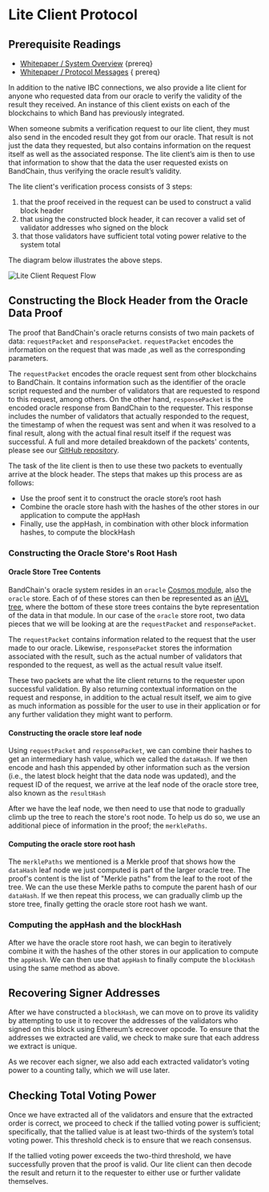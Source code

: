 <!--
order: 7
-->

# Lite Client Protocol

## Prerequisite Readings

- [Whitepaper / System Overview](./system-overview.md) {prereq}
- [Whitepaper / Protocol Messages](./protocol-messages.md) { prereq}

In addition to the native IBC connections, we also provide a lite client for anyone who requested data from our oracle to verify the validity of the result they received. An instance of this client exists on each of the blockchains to which Band has previously integrated.

When someone submits a verification request to our lite client, they must also send in the encoded result they got from our oracle. That result is not just the data they requested, but also contains information on the request itself as well as the associated response. The lite client’s aim is then to use that information to show that the data the user requested exists on BandChain, thus verifying the oracle result’s validity.

The lite client's verification process consists of 3 steps:

1. that the proof received in the request can be used to construct a valid block header
2. that using the constructed block header, it can recover a valid set of validator addresses who signed on the block
3. that those validators have sufficient total voting power relative to the system total

The diagram below illustrates the above steps.

![Lite Client Request Flow](https://miro.medium.com/max/2000/1*ub87xk-eZKIMFPeraEO6ZQ.png)

## Constructing the Block Header from the Oracle Data Proof

The proof that BandChain's oracle returns consists of two main packets of  data: `requestPacket` and `responsePacket`. `requestPacket` encodes the information on the request that was made ,as well as the corresponding parameters.

The `requestPacket` encodes the oracle request sent from other blockchains to BandChain. It contains information such as the identifier of the oracle script requested and the number of validators that are requested to respond to this request, among others. On the other hand, `responsePacket` is the encoded oracle response from BandChain to the requester. This response includes the number of validators that actually responded to the request, the timestamp of when the request was sent and when it was resolved to a final result, along with the actual final result itself if the request was successful. A full and more detailed breakdown of the packets' contents, please see our [GitHub repository](https://github.com/bandprotocol/bandchain/blob/0a99c53aea9da2c1cd9887e07c5c6e6f82fee077/chain/x/oracle/types/types.proto#L188).

The task of the lite client is then to use these two packets to eventually arrive at the block header. The steps that makes up this process are as follows:

- Use the proof sent it to construct the oracle store’s root hash
- Combine the oracle store hash with the hashes of the other stores in our application to compute the appHash
- Finally, use the appHash, in combination with other block information hashes, to compute the blockHash

### Constructing the Oracle Store's Root Hash

#### Oracle Store Tree Contents

BandChain's oracle system resides in an `oracle` [Cosmos module](https://github.com/cosmos/cosmos-sdk/tree/master/x), also the `oracle` store. Each of of these stores can then be represented as an [iAVL tree](https://github.com/tendermint/iavl), where the bottom of these store trees contains the byte representation of the data in that module. In our case of the `oracle` store root, two data pieces that we will be looking at are the `requestPacket` and `responsePacket`.

The `requestPacket` contains information related to the request that the user made to our oracle. Likewise, `responsePacket` stores the information associated with the result, such as the actual number of validators that responded to the request, as well as the actual result value itself.

These two packets are what the lite client returns to the requester upon successful validation. By also returning contextual information on the request and response, in addition to the actual result itself, we aim to give as much information as possible for the user to use in their application or for any further validation they might want to perform.

#### Constructing the oracle store leaf node

Using  `requestPacket` and `responsePacket`, we can combine their hashes to get an intermediary hash value, which we called the `dataHash`. If we then encode and hash this appended by other information such as the version (i.e., the latest block height that the data node was updated), and the request ID of the request, we arrive at the leaf node of the oracle store tree, also known as the `resultHash`

After we have the leaf node, we then need to use that node to gradually climb up the tree to reach the store's root node. To help us do so, we use an additional piece of information in the proof; the `merklePaths`.

#### Computing the oracle store root hash

The `merklePaths` we mentioned is a Merkle proof that shows how the `dataHash` leaf node we just computed is part of the larger oracle tree. The proof's content is the list of "Merkle paths" from the leaf to the root of the tree. We can the use these Merkle paths to compute the parent hash of our `dataHash`. If we then repeat this process, we can gradually climb up the store tree, finally getting the oracle store root hash we want.

### Computing the appHash and the blockHash

After we have the oracle store root hash, we can begin to iteratively combine it with the hashes of the other stores in our application to compute the `appHash`. We can then use that `appHash` to finally compute the `blockHash` using the same method as above.

## Recovering Signer Addresses

After we have constructed a `blockHash`, we can move on to prove its validity by attempting to use it to recover the addresses of the validators who signed on this block using Ethereum’s ecrecover opcode. To ensure that the addresses we extracted are valid, we check to make sure that each address we extract is unique.

As we recover each signer, we also add each extracted validator’s voting power to a counting tally, which we will use later.

## Checking Total Voting Power

Once we have extracted all of the validators and ensure that the extracted order is correct, we proceed to check if the tallied voting power is sufficient; specifically, that the tallied value is at least two-thirds of the system’s total voting power. This threshold check is to ensure that we reach consensus.

If the tallied voting power exceeds the two-third threshold, we have successfully proven that the proof is valid. Our lite client can then decode the result and return it to the requester to either use or further validate themselves.
